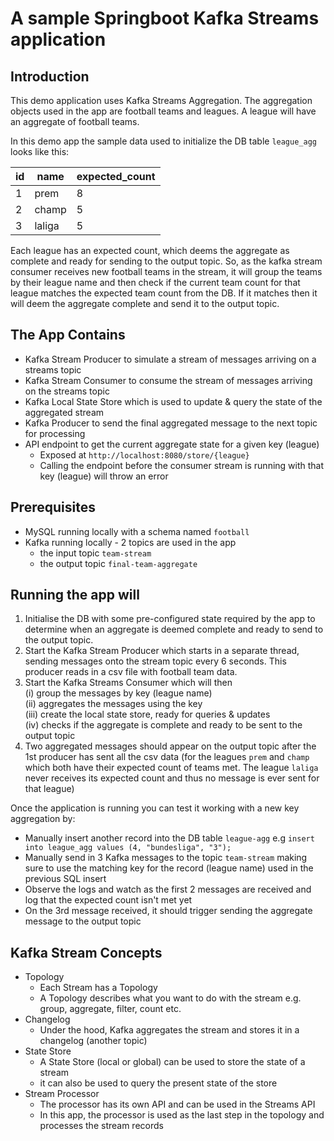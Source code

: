 # A sample Springboot Kafka Streams application 

## Introduction
This demo application uses Kafka Streams Aggregation. The aggregation objects used in the app are football teams and leagues.
A league will have an aggregate of football teams.

In this demo app the sample data used to initialize the DB table `league_agg` looks like this:  

| id          | name        | expected_count |
| ----------- | ----------- | -------------- |
| 1           | prem        | 8              |
| 2           | champ       | 5              |
| 3           | laliga      | 5              |

Each league has an expected count, which deems the aggregate as complete and ready for sending to the output topic.
So, as the kafka stream consumer receives new football teams in the stream, it will group the teams by their league name and then check
if the current team count for that league matches the expected team count from the DB. If it matches
then it will deem the aggregate complete and send it to the output topic.

## The App Contains
- Kafka Stream Producer to simulate a stream of messages arriving on a streams topic
- Kafka Stream Consumer to consume the stream of messages arriving on the streams topic
- Kafka Local State Store which is used to update & query the state of the aggregated stream
- Kafka Producer to send the final aggregated message to the next topic for processing
- API endpoint to get the current aggregate state for a given key (league)
  - Exposed at `http://localhost:8080/store/{league}`
  - Calling the endpoint before the consumer stream is running with that key (league) will throw an error

## Prerequisites
- MySQL running locally with a schema named `football`
- Kafka running locally - 2 topics are used in the app
  - the input topic `team-stream`
  - the output topic `final-team-aggregate`

## Running the app will
1. Initialise the DB with some pre-configured state required by the app to determine when an aggregate is deemed complete and ready to send to the output topic.
2. Start the Kafka Stream Producer which starts in a separate thread, sending messages onto the stream topic every 6 seconds.
This producer reads in a csv file with football team data.
3. Start the Kafka Streams Consumer which will then  
   (i) group the messages by key (league name)  
   (ii) aggregates the messages using the key  
   (iii) create the local state store, ready for queries & updates  
   (iv) checks if the aggregate is complete and ready to be sent to the output topic 
4. Two aggregated messages should appear on the output topic after the 1st producer has sent all the csv data (for the leagues `prem` and `champ` which both have their
expected count of teams met. The league `laliga` never receives its expected
count and thus no message is ever sent for that league)

Once the application is running you can test it working with a new key aggregation by:
- Manually insert another record into the DB table `league-agg` e.g `insert into league_agg values (4, "bundesliga", "3");`
- Manually send in 3 Kafka messages to the topic `team-stream` making sure to use the matching key for the record (league name) used in the previous SQL insert
- Observe the logs and watch as the first 2 messages are received and log that the expected count isn't met yet
- On the 3rd message received, it should trigger sending the aggregate message to the output topic


## Kafka Stream Concepts
- Topology
  - Each Stream has a Topology
  - A Topology describes what you want to do with the stream e.g. group, aggregate, filter, count etc.
- Changelog
  - Under the hood, Kafka aggregates the stream and stores it in a changelog (another topic)
- State Store
  - A State Store (local or global) can be used to store the state of a stream
  - it can also be used to query the present state of the store
- Stream Processor
  - The processor has its own API and can be used in the Streams API
  - In this app, the processor is used as the last step in the topology and processes the stream records
